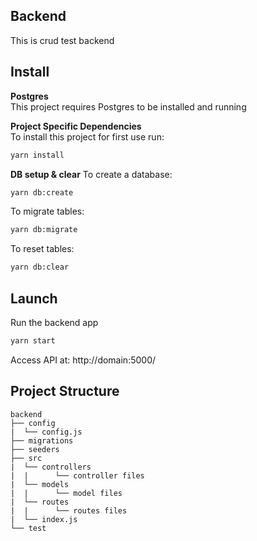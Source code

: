 ## Backend
This is crud test backend

## Install

**Postgres**  
This project requires Postgres to be installed and running

**Project Specific Dependencies**  
To install this project for first use run:
```sh
yarn install
```   

**DB setup & clear** 
To create a database:
```sh
yarn db:create
```   

To migrate tables:
```sh
yarn db:migrate
```   

To reset tables:
```sh
yarn db:clear
```   



## Launch
Run the backend app
```sh
yarn start
```
Access API at: http://domain:5000/

## Project Structure
```
backend
├── config
|  └── config.js
├── migrations
├── seeders
├── src
|  └── controllers
|  |      └── controller files
|  └── models
|  |      └── model files
|  └── routes
|  |      └── routes files
|  └── index.js
└── test
